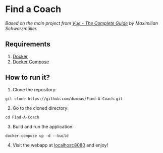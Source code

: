 # Find a Coach
*Based on the main project from [Vue - The Complete Guide](https://www.udemy.com/course/vuejs-2-the-complete-guide/) by Maximilian Schwarzmüller.*

## Requirements
1. [Docker](https://docs.docker.com/install/)
2. [Docker Compose](https://docs.docker.com/compose/install/)

## How to run it?

1. Clone the repository:
```
git clone https://github.com/dumaas/Find-A-Coach.git
```

2. Go to the cloned directory:
```
cd Find-A-Coach
```

3. Build and run the application:
```
docker-compose up -d --build
```

4. Visit the webapp at [localhost:8080](http://localhost:8080) and enjoy!
